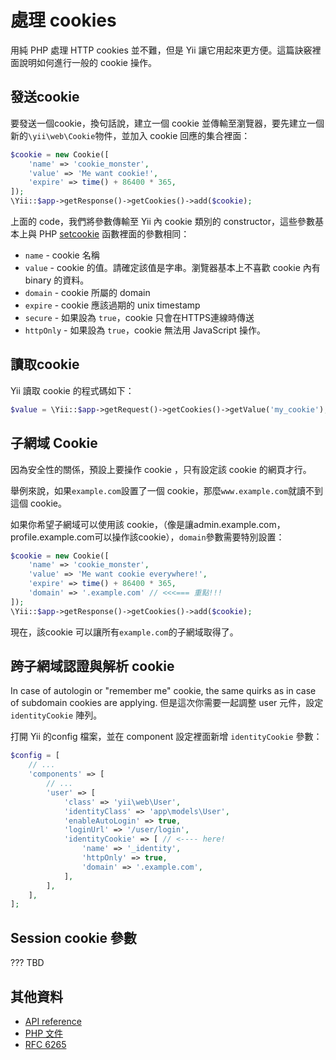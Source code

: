 處理 cookies
================

用純 PHP 處理 HTTP cookies 並不難，但是 Yii 讓它用起來更方便。這篇訣竅裡面說明如何進行一般的 cookie 操作。

發送cookie
----------------

要發送一個cookie，換句話說，建立一個 cookie 並傳輸至瀏覽器，要先建立一個新的`\yii\web\Cookie`物件，並加入 cookie 回應的集合裡面：

```php
$cookie = new Cookie([
    'name' => 'cookie_monster',
    'value' => 'Me want cookie!',
    'expire' => time() + 86400 * 365,
]);
\Yii::$app->getResponse()->getCookies()->add($cookie);
```

上面的 code，我們將參數傳輸至 Yii 內 cookie 類別的 constructor，這些參數基本上與 PHP [setcookie](http://php.net/manual/en/function.setcookie.php) 函數裡面的參數相同：

- `name` - cookie 名稱
- `value` - cookie 的值。請確定該值是字串。瀏覽器基本上不喜歡 cookie 內有 binary 的資料。
- `domain` - cookie 所屬的 domain
- `expire` - cookie 應該過期的 unix timestamp
- `secure` - 如果設為 `true`，cookie 只會在HTTPS連線時傳送
- `httpOnly` - 如果設為 `true`，cookie 無法用 JavaScript 操作。

讀取cookie
----------------

Yii 讀取 cookie 的程式碼如下：

```php
$value = \Yii::$app->getRequest()->getCookies()->getValue('my_cookie');
```

子網域 Cookie
----------------------

因為安全性的關係，預設上要操作 cookie ，只有設定該 cookie 的網頁才行。

舉例來說，如果`example.com`設置了一個 cookie，那麼`www.example.com`就讀不到這個 cookie。

如果你希望子網域可以使用該 cookie，（像是讓admin.example.com，profile.example.com可以操作該cookie），`domain`參數需要特別設置：

```php
$cookie = new Cookie([
	'name' => 'cookie_monster',
	'value' => 'Me want cookie everywhere!',
	'expire' => time() + 86400 * 365,
	'domain' => '.example.com' // <<<=== 重點!!!
]);
\Yii::$app->getResponse()->getCookies()->add($cookie);
```

現在，該cookie 可以讓所有`example.com`的子網域取得了。

跨子網域認證與解析 cookie 
---------------------------------------------------

In case of autologin or "remember me" cookie, the same quirks as in case of subdomain cookies are applying.
但是這次你需要一起調整 user 元件，設定 `identityCookie` 陣列。

打開 Yii 的config 檔案，並在 component 設定裡面新增 `identityCookie` 參數：

```php
$config = [
    // ...
    'components' => [
        // ...
        'user' => [
            'class' => 'yii\web\User',
            'identityClass' => 'app\models\User',
            'enableAutoLogin' => true,
            'loginUrl' => '/user/login',
            'identityCookie' => [ // <---- here!
                'name' => '_identity',
                'httpOnly' => true,
                'domain' => '.example.com',
            ],
        ],
    ],
];
```

Session cookie 參數
-------------------------

???
TBD

其他資料
--------

- [API reference](http://stuff.cebe.cc/yii2docs/yii-web-cookie.html)
- [PHP 文件](http://php.net/manual/en/function.setcookie.php)
- [RFC 6265](http://www.faqs.org/rfcs/rfc6265.html)
